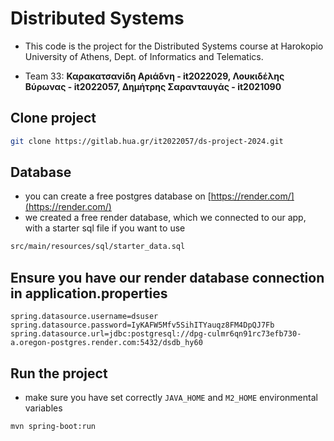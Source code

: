# Distributed Systems 

* This code is the project for the Distributed Systems 
course at Harokopio University of Athens, Dept. of Informatics and Telematics.

* Team 33: **Καρακατσανίδη Αριάδνη - it2022029,
             Λουκιδέλης Βύρωνας - it2022057,
             Δημήτρης Σαρανταυγάς - it2021090**

## Clone project

```bash
git clone https://gitlab.hua.gr/it2022057/ds-project-2024.git
```
## Database
* you can create a free postgres database on [https://render.com/](https://render.com/)
* we created a free render database, which we connected to our app, with a starter sql file if you want to use
```bash
src/main/resources/sql/starter_data.sql
 ```

## Ensure you have our render database connection in application.properties

```properties
spring.datasource.username=dsuser
spring.datasource.password=IyKAFW5Mfv5SihITYauqz8FM4DpQJ7Fb
spring.datasource.url=jdbc:postgresql://dpg-culmr6qn91rc73efb730-a.oregon-postgres.render.com:5432/dsdb_hy60
```
## Run the project
* make sure you have set correctly ``JAVA_HOME`` and ``M2_HOME`` environmental variables
```bash
mvn spring-boot:run
```